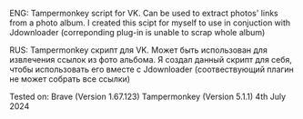 ENG: Tampermonkey script for VK.
Can be used to extract photos' links from a photo album.
I created this scipt for myself to use in conjuction with Jdownloader (correponding plug-in is unable to scrap whole album)

RUS: Tampermonkey скрипт для VK.
Может быть использован для извлечения ссылок из фото альбома.
Я создал данный скрипт для себя, чтобы использовать его вместе с Jdownloader (соотвествующий плагин не может собрать все ссылки)

Tested on:
Brave (Version 1.67.123)
Tampermonkey (Version 5.1.1)
4th July 2024

